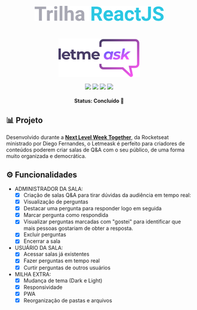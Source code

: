 <p align="center">
  <img src="https://raw.githubusercontent.com/KRochaS/NextLevelWeek4/0db7a1af337f3772727d864c88251846d8fd3c63/github/Trilha%20ReactJS.svg" width="350" >
</p>

<br/>

<p align="center">
  <img src="https://raw.githubusercontent.com/KRochaS/NextLevelWeek6/f5e0f418cabb8d966980af92867792d9263c4ef8/.github/logo-github.svg" width="220" >
</p>

<p align="center">	
   <img src="https://img.shields.io/badge/-ReactJS-483C67?style=flat&logoColor=white" />
   
   <img src="https://img.shields.io/badge/-Typescript-483C67?style=flat&logoColor=white" />
  
   <img src="https://img.shields.io/badge/-PWA-483C67?style=flat&logoColor=white" />
  
   <img src="https://img.shields.io/badge/-Firebase-483C67?style=flat&logoColor=white" />
</p>
<h4 align="center"> 
    Status: Concluído 🚀
</h4>

## :bar_chart: Projeto
Desenvolvido durante a **[Next Level Week Together](https://nextlevelweek.com/)**, da Rocketseat ministrado por Diego Fernandes, o Letmeask é perfeito para criadores de conteúdos poderem criar salas de Q&A com o seu público, de uma forma muito organizada e democrática.

## ⚙️ Funcionalidades


  - ADMINISTRADOR DA SALA:
     - [x] Criação de salas Q&A para tirar dúvidas da audiência em tempo real:
     - [x] Visualização de perguntas
     - [x] Destacar uma pergunta para responder logo em seguida
     - [x] Marcar pergunta como respondida
     - [x] Visualizar perguntas marcadas com "gostei" para identificar que mais pessoas gostariam de obter a resposta.
     - [x] Excluir perguntas
     - [x] Encerrar a sala  

  - USUÁRIO DA SALA:
     - [x] Acessar salas já existentes
     - [x] Fazer perguntas em tempo real
     - [x] Curtir perguntas de outros usuários

 - MILHA EXTRA:
     - [x] Mudança de tema (Dark e Light)
     - [x] Responsividade
     - [x] PWA
     - [x] Reorganização de pastas e arquivos
